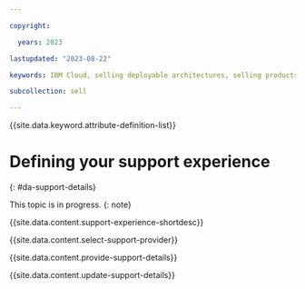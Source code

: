 ```yaml
---

copyright:

  years: 2023

lastupdated: "2023-08-22"

keywords: IBM Cloud, selling deployable architectures, selling products, partner center support

subcollection: sell

---
```


{{site.data.keyword.attribute-definition-list}}

# Defining your support experience
{: #da-support-details}

This topic is in progress.
{: note}

{{site.data.content.support-experience-shortdesc}}

{{site.data.content.select-support-provider}}

{{site.data.content.provide-support-details}}

{{site.data.content.update-support-details}}
